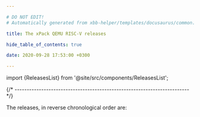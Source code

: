 ```yaml
---

# DO NOT EDIT!
# Automatically generated from xbb-helper/templates/docusaurus/common.

title: The xPack QEMU RISC-V releases

hide_table_of_contents: true

date: 2020-09-28 17:53:00 +0300

---
```


import {ReleasesList} from '@site/src/components/ReleasesList';

{/* ------------------------------------------------------------------------ */}

The releases, in reverse chronological order are:

<ReleasesList />
